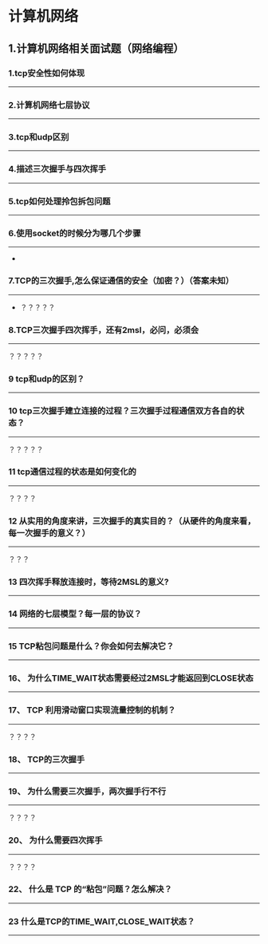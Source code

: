 # 计算机网络

## 1.计算机网络相关面试题（网络编程）

### 1.tcp安全性如何体现

------





### 2.计算机网络七层协议

------



### 3.tcp和udp区别

------



### 4.描述三次握手与四次挥手

------



### 5.tcp如何处理拎包拆包问题

------



### 6.使用socket的时候分为哪几个步骤

------



- 

### 7.TCP的三次握手,怎么保证通信的安全（加密？）（答案未知）

------

- ？？？？？



### 8.TCP三次握手四次挥手，还有2msl，必问，必须会

------

？？？？？

### 9      tcp和udp的区别？

------



### 10      tcp三次握手建立连接的过程？三次握手过程通信双方各自的状态？

------

？？？？？

### 11      tcp通信过程的状态是如何变化的

------

？？？？

### 12     从实用的角度来讲，三次握手的真实目的？（从硬件的角度来看，每一次握手的意义？）

------

？？？

### 13      四次挥手释放连接时，等待2MSL的意义?

------



### 14      网络的七层模型？每一层的协议？

------



### 15      TCP粘包问题是什么？你会如何去解决它？

------



### 16、      为什么TIME_WAIT状态需要经过2MSL才能返回到CLOSE状态

------



### 17、      TCP 利用滑动窗口实现流量控制的机制？

------

？？？？



### 18、      TCP的三次握手

------



### 19、      为什么需要三次握手，两次握手行不行

------

？？？？

### 20、      为什么需要四次挥手

------

？？？？

### 22、      什么是 TCP 的“粘包”问题？怎么解决？

------



### 23   		什么是TCP的TIME_WAIT,CLOSE_WAIT状态？

------

